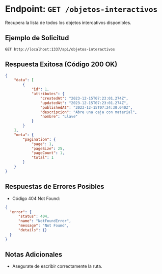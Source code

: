 # Endpoint: `GET /objetos-interactivos`

Recupera la lista de todos los objetos intercativos disponibles.


## Ejemplo de Solicitud
```http
GET http://localhost:1337/api/objetos-interactivos
```
## Respuesta Exitosa (Código 200 OK)
```json
{
    "data": [
        {
            "id": 1,
            "attributes": {
                "createdAt": "2023-12-15T07:23:01.274Z",
                "updatedAt": "2023-12-15T07:23:01.274Z",
                "publishedAt": "2023-12-15T07:24:30.040Z",
                "descripcion": "Abre una caja con material",
                "nombre": "Llave"
            }
        }
    ],
    "meta": {
        "pagination": {
            "page": 1,
            "pageSize": 25,
            "pageCount": 1,
            "total": 1
        }
    }
}
```

## Respuestas de Errores Posibles
- Código 404 Not Found:

```json
{
  "error": {
      "status": 404,
      "name": "NotFoundError",
      "message": "Not Found",
      "details": {}
  }
}
```

## Notas Adicionales

- Asegurate de escribir correctamente la ruta.